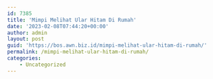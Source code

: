 ```yaml
---
id: 7385
title: 'Mimpi Melihat Ular Hitam Di Rumah'
date: '2023-02-08T07:44:20+00:00'
author: admin
layout: post
guid: 'https://bos.awn.biz.id/mimpi-melihat-ular-hitam-di-rumah/'
permalink: /mimpi-melihat-ular-hitam-di-rumah/
categories:
    - Uncategorized
---
```


